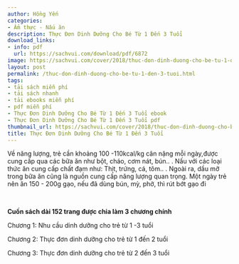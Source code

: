 ```yaml
---
author: Hồng Yến
categories:
- Ẩm thực - Nấu ăn
description: Thực Đơn Dinh Dưỡng Cho Bé Từ 1 Đến 3 Tuổi
download_links:
- info: pdf
  url: https://sachvui.com/download/pdf/6872
image: https://sachvui.com/cover/2018/thuc-don-dinh-duong-cho-be-tu-1-den-3-tuoi.jpg
layout: post
permalink: /thuc-don-dinh-duong-cho-be-tu-1-den-3-tuoi.html
tags:
- tải sách miễn phí
- tải sách nhanh
- tải ebooks miễn phí
- pdf miễn phí
- Thực Đơn Dinh Dưỡng Cho Bé Từ 1 Đến 3 Tuổi ebook
- Thực Đơn Dinh Dưỡng Cho Bé Từ 1 Đến 3 Tuổi pdf
thumbnail_url: https://sachvui.com/cover/2018/thuc-don-dinh-duong-cho-be-tu-1-den-3-tuoi.jpg
title: Thực Đơn Dinh Dưỡng Cho Bé Từ 1 Đến 3 Tuổi
---
```


 <div class="item-desc text-justify"> <p>Về năng lượng, trẻ cần khoảng 100 -110kcal/kg cân nặng mỗi ngày,được cung cấp qua các bữa ăn như bột, cháo, cơm nát, bún.. . Nấu với các loại thức ăn cung cấp chất đạm như: Thịt, trứng, cá, tôm.. . Ngoài ra, dầu mỡ trong bữa ăn cũng là nguồn cung cấp năng lượng quan trọng. Một ngày trẻ nên ăn 150 - 200g gạo, nếu đã dùng bún, mỳ, phở, thì rút bớt gạo đi</p><p> </p><p><strong>Cuốn sách dài 152 trang được chia làm 3 chương chính</strong></p><p>Chương 1: Nhu cầu dinh dưỡng cho trẻ từ 1 -3 tuổi</p><p>Chương 2: Thực đơn dinh dưỡng cho trẻ từ 1 đến 2 tuổi</p><p>Chương 3: Thực đơn dinh dưỡng cho trẻ từ 2 đến 3 tuổi</p> </div>